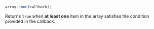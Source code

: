 ```javascript
array.some(callback);
```

Returns `true` when **at least one** item in the array satisfies the condition provided in the callback.
